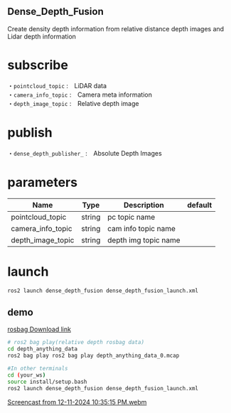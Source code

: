 ## Dense_Depth_Fusion
Create density depth information from relative distance depth images and Lidar depth information

# subscribe
・`pointcloud_topic`  :　LiDAR data  
・`camera_info_topic` :　Camera meta information  
・`depth_image_topic` :　Relative depth image
# publish
・`dense_depth_publisher_` :　Absolute Depth Images

# parameters
|Name|Type|Description|default|
|---|---|---|---|
|pointcloud_topic |string|pc topic name||
|camera_info_topic|string|cam info topic name||
|depth_image_topic|string|depth img topic name||



# launch 
```
ros2 launch dense_depth_fusion dense_depth_fusion_launch.xml
```

## demo  
[rosbag Download link](https://drive.google.com/drive/folders/1A9gW5Q-j6wgjgRvzeZ26p-IUtJY9Iu4u?usp=sharing)

```bash
# ros2 bag play(relative depth rosbag data)
cd depth_anything_data
ros2 bag play ros2 bag play depth_anything_data_0.mcap

#In other terminals
cd (your_ws)
source install/setup.bash
ros2 launch dense_depth_fusion dense_depth_fusion_launch.xml
```

[Screencast from 12-11-2024 10:35:15 PM.webm](https://github.com/user-attachments/assets/d6c10fa9-9ae9-4d96-b98f-fee4c6cd3889)

